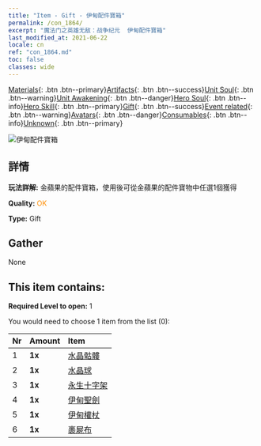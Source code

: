 ```yaml
---
title: "Item - Gift - 伊甸配件寶箱"
permalink: /con_1864/
excerpt: "魔法门之英雄无敌：战争纪元  伊甸配件寶箱"
last_modified_at: 2021-06-22
locale: cn
ref: "con_1864.md"
toc: false
classes: wide
---
```

 [Materials](/ItemsCN/){: .btn .btn--primary}[Artifacts](/ItemsCN/Artifacts/){: .btn .btn--success}[Unit Soul](/ItemsCN/UnitSoul/){: .btn .btn--warning}[Unit Awakening](/ItemsCN/UnitAwakening/){: .btn .btn--danger}[Hero Soul](/ItemsCN/HeroSoul/){: .btn .btn--info}[Hero Skill](/ItemsCN/HeroSkill/){: .btn .btn--primary}[Gift](/ItemsCN/Gift/){: .btn .btn--success}[Event related](/ItemsCN/Events/){: .btn .btn--warning}[Avatars](/ItemsCN/Avatars/){: .btn .btn--danger}[Consumables](/ItemsCN/Consumables/){: .btn .btn--info}[Unknown](/ItemsCN/Unknown/){: .btn .btn--primary}

 ![伊甸配件寶箱](/images/t/i_907487.png)

## 詳情
 **玩法詳解:** 金蘋果的配件寶箱，使用後可從金蘋果的配件寶物中任選1個獲得

 **Quality:** <span style="color: #FF8C00">OK</span>

 **Type:** Gift

## Gather

  None

## This item contains:

 **Required Level to open:** 1

 You would need to choose 1 item from the list (0):

  | Nr | Amount |     Item    |
  |:---|:-------|:------------|
  | 1 |  **1x** | [水晶骷髏](/cn/Items/art_182/) |  | 
  | 2 |  **1x** | [水晶球](/cn/Items/art_183/) |  | 
  | 3 |  **1x** | [永生十字架](/cn/Items/art_184/) |  | 
  | 4 |  **1x** | [伊甸聖劍](/cn/Items/art_185/) |  | 
  | 5 |  **1x** | [伊甸權杖](/cn/Items/art_186/) |  | 
  | 6 |  **1x** | [裹屍布](/cn/Items/art_187/) |  | 
